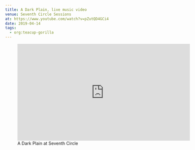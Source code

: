 ```yaml
---
title: A Dark Plain, live music video
venue: Seventh Circle Sessions
at: https://www.youtube.com/watch?v=pZutQD4GCi4
date: 2019-04-14
tags:
  - org:teacup-gorilla
---
```


<figure>
  <iframe
    webc:is="ratio-frame"
    src="https://www.youtube.com/embed/pZutQD4GCi4"
    width="560"
    height="315"
    frameborder="0"></iframe>
  <figcaption>A Dark Plain at Seventh Circle</figcaption>
</figure>
